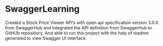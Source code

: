 # SwaggerLearning
Created a Stock Price Viewer API’s with open api specification version 3.0.0 from SwaggerHub and integrated the API definition from SwaggerHub to GitHUb repositiory. And able to run this project with the help of readme generated to view Swagger UI interface.
